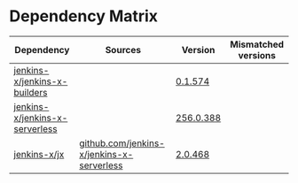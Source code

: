 # Dependency Matrix

Dependency | Sources | Version | Mismatched versions
---------- | ------- | ------- | -------------------
[jenkins-x/jenkins-x-builders](https://github.com/jenkins-x/jenkins-x-builders) |  | [0.1.574]() | 
[jenkins-x/jenkins-x-serverless](https://github.com/jenkins-x/jenkins-x-serverless) |  | [256.0.388](https://github.com/jenkins-x/jenkins-x-serverless/releases/tag/v256.0.388) | 
[jenkins-x/jx](https://github.com/jenkins-x/jx) | [github.com/jenkins-x/jenkins-x-serverless](https://github.com/jenkins-x/jenkins-x-serverless) | [2.0.468](https://github.com/jenkins-x/jx/releases/tag/v2.0.468) | 
